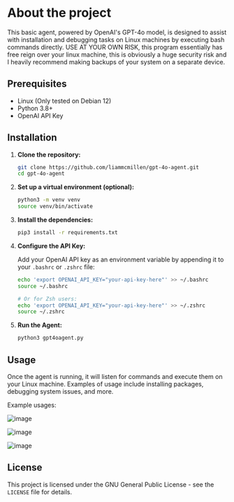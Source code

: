 # About the project
This basic agent, powered by OpenAI's GPT-4o model, is designed to assist with installation and debugging tasks on Linux machines by executing bash commands directly. USE AT YOUR OWN RISK, this program essentially has free reign over your linux machine, this is obviously a huge security risk and I heavily recommend making backups of your system on a separate device.

## Prerequisites

- Linux (Only tested on Debian 12)
- Python 3.8+
- OpenAI API Key

## Installation

1. **Clone the repository:**

   ```bash
   git clone https://github.com/liammcmillen/gpt-4o-agent.git
   cd gpt-4o-agent
   ```

2. **Set up a virtual environment (optional):**

   ```bash
   python3 -m venv venv
   source venv/bin/activate
   ```
3. **Install the dependencies:**

   ```bash
   pip3 install -r requirements.txt
   ```
4. **Configure the API Key:**

   Add your OpenAI API key as an environment variable by appending it to your `.bashrc` or `.zshrc` file:

   ```bash
   echo 'export OPENAI_API_KEY="your-api-key-here"' >> ~/.bashrc
   source ~/.bashrc

   # Or for Zsh users:
   echo 'export OPENAI_API_KEY="your-api-key-here"' >> ~/.zshrc
   source ~/.zshrc
   ```
5. **Run the Agent:**

   ```bash
   python3 gpt4oagent.py
   ```
## Usage

Once the agent is running, it will listen for commands and execute them on your Linux machine. Examples of usage include installing packages, debugging system issues, and more.

Example usages:

![image](https://github.com/user-attachments/assets/7cb68a2b-65e3-4eff-b449-ce43fd7419cb)

![image](https://github.com/user-attachments/assets/6b31d2bc-3674-48c2-92c4-ce1b5481bab8)

![image](https://github.com/user-attachments/assets/3cd4650a-3ccc-498c-bfd9-d6a05784c599)

## License

This project is licensed under the GNU General Public License - see the `LICENSE` file for details.

